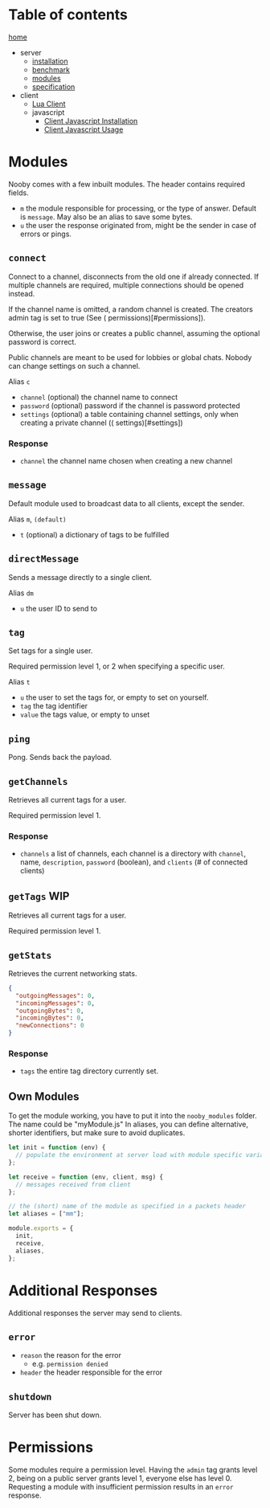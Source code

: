 # Table of contents

[home](/README.md)

- server
  - [installation](/docu/server/installation.md)
  - [benchmark](/docu/server/benchmark.md)
  - [modules](/docu/server/modules.md)
  - [specification](/docu/server/specification.md)
- client
  - [Lua Client](/docu/client/lua/usage.md)
  - javascript
    - [Client Javascript Installation](/docu/client/js/installation.md)
    - [Client Javascript Usage](/docu/client/js/usage.md)

# Modules

Nooby comes with a few inbuilt modules. The header contains required fields.

- `m` the module responsible for processing, or the type of answer. Default is `message`. May also be an alias to save
  some bytes.
- `u` the user the response originated from, might be the sender in case of errors or pings.

## `connect`

Connect to a channel, disconnects from the old one if already connected. If multiple channels are required, multiple
connections should be opened instead.

If the channel name is omitted, a random channel is created. The creators admin tag is set to true (See (
permissions)[#permissions]).

Otherwise, the user joins or creates a public channel, assuming the optional password is correct.

Public channels are meant to be used for lobbies or global chats. Nobody can change settings on such a channel.

Alias `c`

- `channel` (optional) the channel name to connect
- `password` (optional) password if the channel is password protected
- `settings` (optional) a table containing channel settings, only when creating a private channel ((
  settings)[#settings])

### Response

- `channel` the channel name chosen when creating a new channel

## `message`

Default module used to broadcast data to all clients, except the sender.

Alias `m`, `(default)`

- `t` (optional) a dictionary of tags to be fulfilled

## `directMessage`

Sends a message directly to a single client.

Alias `dm`

- `u` the user ID to send to

## `tag`

Set tags for a single user.

Required permission level 1, or 2 when specifying a specific user.

Alias `t`

- `u` the user to set the tags for, or empty to set on yourself.
- `tag` the tag identifier
- `value` the tags value, or empty to unset

## `ping`

Pong. Sends back the payload.

## `getChannels`

Retrieves all current tags for a user.

Required permission level 1.

### Response

- `channels` a list of channels, each channel is a directory with `channel`, name, `description`, `password` (boolean),
  and `clients` (# of connected clients)

## `getTags` WIP

Retrieves all current tags for a user.

Required permission level 1.

## `getStats`

Retrieves the current networking stats.

```json
{
  "outgoingMessages": 0,
  "incomingMessages": 0,
  "outgoingBytes": 0,
  "incomingBytes": 0,
  "newConnections": 0
}
```

### Response

- `tags` the entire tag directory currently set.

## Own Modules

To get the module working, you have to put it into the `nooby_modules` folder. The name could be "myModule.js"
In aliases, you can define alternative, shorter identifiers, but make sure to avoid duplicates.

```js
let init = function (env) {
  // populate the environment at server load with module specific variables
};

let receive = function (env, client, msg) {
  // messages received from client
};

// the (short) name of the module as specified in a packets header
let aliases = ["mm"];

module.exports = {
  init,
  receive,
  aliases,
};
```

# Additional Responses

Additional responses the server may send to clients.

## `error`

- `reason` the reason for the error
  - e.g. `permission denied`
- `header` the header responsible for the error

## `shutdown`

Server has been shut down.

# Permissions

Some modules require a permission level. Having the `admin` tag grants level 2, being on a public server grants level 1, everyone else has level 0. Requesting a module with insufficient permission results in an `error` response.
